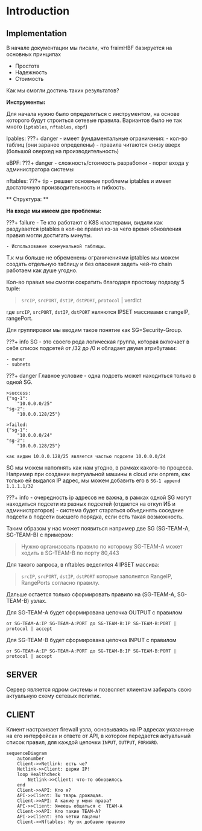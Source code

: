 Introduction
============
Implementation
---------

В начале документации мы писали, что fraimHBF базируется на основных принципах
- Простота
- Надежность
- Стоимость

Как мы смогли достичь таких результатов?

**Инструменты:**

Для начала нужно было определиться с инструментом, на основе которого будут строиться сетевые правила.
Вариантов было не так много (`iptables`, `nftables`, `ebpf`)

Ipables:
???+ danger
    - имеет фундаментальные ограничения:
    - кол-во таблиц (они заранее определены)
    - правила читаются снизу вверх (большой оверхед на производительность)

eBPF:
???+ danger
    - сложность/стоимость разработки
    - порог входа у администратора системы

nftables:
???+ tip 
    - решает основные проблемы iptables и имеет достаточную производительность и гибкость.

** Структура: **

**На входе мы имеем две проблемы:**

???+ failure 
    - Те кто работают с K8S кластерами, видили как раздувается iptables в кол-ве правил из-за чего
    время обновления правил могли достигать минуты.

    - Использование коммунальной таблицы.

Т.к мы больше не обременены ограничениями iptables мы можем создать отдельную таблицу и без опасения задеть чей-то chain
работаем как душе угодно.

Кол-во правил мы смогли сократить благодаря простому подходу 5 tuple: 
>`srcIP`, `srcPORT`, `dstIP`, `dstPORT`, `protocol`  | verdict

где `srcIP`, `srcPORT`, `dstIP`, `dstPORT` являются IPSET массивами с rangeIP, rangePort.

Для группировки мы вводим такое понятие как SG=Security-Group.

???+ info
    SG - это своего рода логическая группа, которая включает в себя список подсетей от /32 до /0
    и обладает двумя атрибутами:

    - owner
    - subnets

???+ danger
    Главное условие - одна подсеть может находиться только в одной SG.
    
    >success:
    {"sg-1":
        "10.0.0.0/25"
    "sg-2":
        "10.0.0.128/25"}

    >failed:
    {"sg-1":
        "10.0.0.0/24"
    "sg-2":
        "10.0.0.128/25"}
    
    как видим 10.0.0.128/25 является частью подсети 10.0.0.0/24 

SG мы можем наполнять как нам угодно, в рамках какого-то процесса.
Например при создании виртуальной машины в cloud или onprem, как только ей выдался IP адрес, мы можем добавить его в 
``SG-1 append 1.1.1.1/32 ``

???+ info
    - очередность ip адресов не важна, в рамках одной SG могут находиться подсети из разных подсетей (отдается на откуп ИБ и администраторов)
    - система будет стараться объединять соседние подсети в подсети высшего порядка, если есть такая возможность.

Таким образом у нас может появиться например две SG (SG-TEAM-A, SG-TEAM-B) с примером:

>Нужно организовать правило по которому 
SG-TEAM-A может ходить в SG-TEAM-B по порту 80,443

Для такого запроса, в nftables веделится 4 IPSET массива:
>`srcIP`, `srcPORT`, `dstIP`, `dstPORT`
которые заполнятся RangeIP, RangePorts согласно правилу.

Дальше остается только сформировать правило на (SG-TEAM-A, SG-TEAM-B) узлах.

Для SG-TEAM-A будет сформирована цепочка OUTPUT c правилом

`от SG-TEAM-A:IP SG-TEAM-A:PORT до SG-TEAM-B:IP SG-TEAM-B:PORT | protocol | accept`

Для SG-TEAM-B будет сформирована цепочка INPUT c правилом

`от SG-TEAM-A:IP SG-TEAM-A:PORT до SG-TEAM-B:IP SG-TEAM-B:PORT | protocol | accept`

SERVER
-----------------
Сервер является ядром системы и позволяет клиентам забирать свою актуальную схему сетевых политик. 

CLIENT
-----------------
Клиент настраивает firewall узла, основываясь на IP адресах указанные на его интерфейсах и ответе от API,
в котором передается актуальный список правил, для каждой цепочки `INPUT`, `OUTPUT`, `FORWARD`.

``` mermaid
sequenceDiagram
    autonumber
    Client->>Netlink: есть че?
    Netlink->>Client: держи IP!
    loop Healthcheck
        Netlink->>Client: что-то обновилось
    end
    Client->>API: Кто я?
    API->>Client: Ты тварь дрожащая.
    Client->>API: А какие у меня права?
    API->>Client: Умеешь общаться с  TEAM-A
    Client->>API: Кто такие TEAM-A?
    API->>Client: Это четки пацаны!
    Client->>Nftables: Ну ок добавлю правило


```